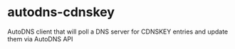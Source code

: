 # autodns-cdnskey
AutoDNS client that will poll a DNS server for CDNSKEY entries and update them via AutoDNS API
